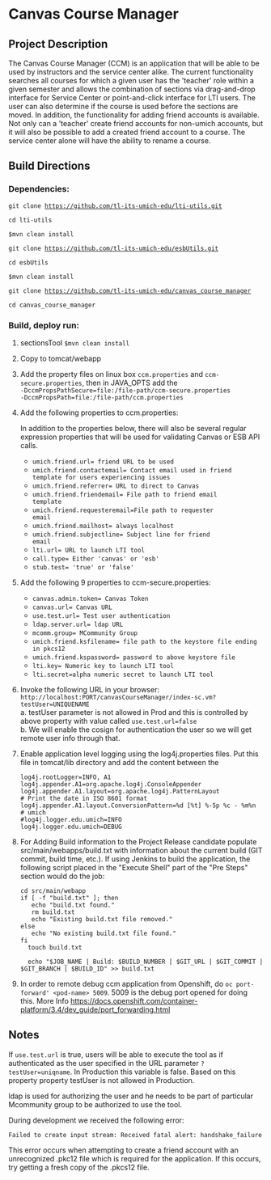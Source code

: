 # Canvas Course Manager

## Project Description 
  
The Canvas Course Manager (CCM) is an application that will be able to be used by instructors and the service center alike. The current functionality searches all courses for which a given user has the 'teacher' role within a given semester and allows the combination of sections via drag-and-drop interface for Service Center or point-and-click interface for LTI users. The user can also determine if the course is used before the sections are moved. In addition, the functionality for adding friend accounts is available. Not only can a 'teacher' create friend accounts for non-umich accounts, but it will also be possible to add a created friend account to a course. The service center alone will have the ability to rename a course.

## Build Directions
### Dependencies:

<code>git clone https://github.com/tl-its-umich-edu/lti-utils.git</code>

<code>cd lti-utils</code>

<code>$mvn clean install</code>

<code>git clone https://github.com/tl-its-umich-edu/esbUtils.git</code>

<code>cd esbUtils</code>

<code>$mvn clean install</code>

<code>git clone https://github.com/tl-its-umich-edu/canvas_course_manager</code>

<code>cd canvas_course_manager</code>

### Build, deploy run:

1. sectionsTool <code>$mvn clean install</code>

2. Copy to tomcat/webapp

3. Add the property files on linux box <code>ccm.properties</code> and <code>ccm-secure.properties</code>, then in JAVA_OPTS add the  
<code>-DccmPropsPathSecure=file:/file-path/ccm-secure.properties</code>  
<code>-DccmPropsPath=file:/file-path/ccm.properties</code>

4. Add the following properties to ccm.properties:  
    
    In addition to the properties below, there will also be several regular expression properties that will be used for validating Canvas or ESB API calls.
    
	* <code>umich.friend.url= friend URL to be used</code>
	* <code>umich.friend.contactemail= Contact email used in friend template for users experiencing issues</code>
	* <code>umich.friend.referrer= URL to direct to Canvas</code>
	* <code>umich.friend.friendemail= File path to friend email template</code>
	* <code>umich.friend.requesteremail=File path to requester email</code>
	* <code>umich.friend.mailhost= always localhost</code>
	* <code>umich.friend.subjectline= Subject line for friend email</code>
	* <code>lti.url= URL to launch LTI tool</code>
	* <code>call.type= Either 'canvas' or 'esb'</code>
	* <code>stub.test= 'true' or 'false'</code>
    
5. Add the following 9 properties to ccm-secure.properties:<br/> 
	* <code>canvas.admin.token= Canvas Token </code>
	* <code>canvas.url= Canvas URL</code>
	* <code>use.test.url= Test user authentication </code>
	* <code>ldap.server.url= ldap URL </code>
	* <code>mcomm.group= MCommunity Group </code>
	* <code>umich.friend.ksfilename= file path to the keystore file ending in pkcs12 </code>
	* <code>umich.friend.kspassword= password to above keystore file </code>
	* <code>lti.key= Numeric key to launch LTI tool </code>
	* <code>lti.secret=alpha numeric secret to launch LTI tool</code>

6. Invoke the following URL in your browser:  
<code>http://localhost:PORT/canvasCourseManager/index-sc.vm?testUser=UNIQUENAME</code>  
	a. testUser parameter is not allowed in Prod and this is controlled by above property with value called <code>use.test.url=false</code>  
	b. We will enable the cosign for authentication the user so we will get remote user info through that.  
  
7. Enable application level logging using the log4j.properties files. Put this file in tomcat/lib directory and add the content between the 
 
	```
	log4j.rootLogger=INFO, A1
	log4j.appender.A1=org.apache.log4j.ConsoleAppender
	log4j.appender.A1.layout=org.apache.log4j.PatternLayout
	# Print the date in ISO 8601 format
	log4j.appender.A1.layout.ConversionPattern=%d [%t] %-5p %c - %m%n
	# umich
	#log4j.logger.edu.umich=INFO
	log4j.logger.edu.umich=DEBUG 
	```

8. For Adding Build information to the Project Release candidate populate src/main/webapps/build.txt with information about the current build (GIT commit, build time, etc.).
    If using Jenkins to build the application, the following script placed in the "Execute Shell" part of the "Pre Steps" section would do the job:

    
	``` 
	cd src/main/webapp
	if [ -f "build.txt" ]; then
	   echo "build.txt found."
	   rm build.txt
	   echo "Existing build.txt file removed."
	else
	   echo "No existing build.txt file found."
	fi
	  touch build.txt
	
	  echo "$JOB_NAME | Build: $BUILD_NUMBER | $GIT_URL | $GIT_COMMIT | $GIT_BRANCH | $BUILD_ID" >> build.txt
	```

9. In order to remote debug ccm application from Openshift, do `oc port-forward' <pod-name> 5009`. 5009 is the debug port opened for doing this. More Info https://docs.openshift.com/container-platform/3.4/dev_guide/port_forwarding.html
## Notes

If <code>use.test.url</code> is true, users will be able to execute the tool as if authenticated as the user specified in the URL parameter <code>?testUser=uniqname</code>. In Production this variable is  false. Based on this property property testUser is not allowed in Production.

ldap is used for authorizing the user and he needs to be part of particular Mcommunity group to be authorized to use the tool.

During development we received the following error:

	Failed to create input stream: Received fatal alert: handshake_failure

This error occurs when attempting to create a friend account with an unrecognized .pkc12 file which is required for the application. If this occurs, try getting a fresh copy of the .pkcs12 file.

